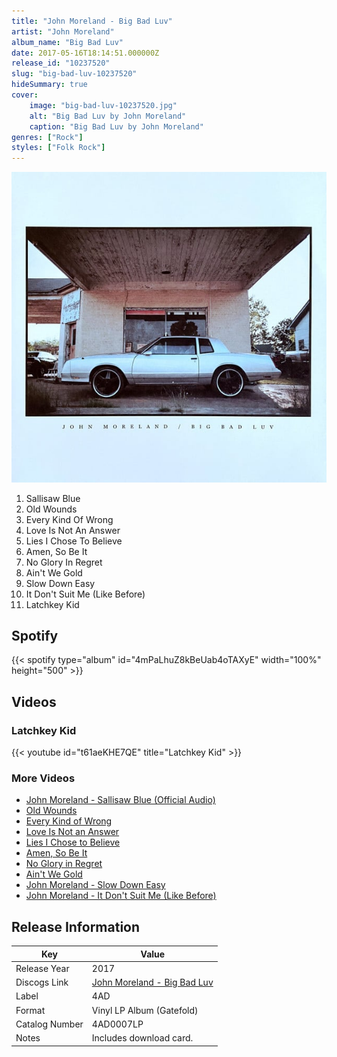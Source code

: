 ```yaml
---
title: "John Moreland - Big Bad Luv"
artist: "John Moreland"
album_name: "Big Bad Luv"
date: 2017-05-16T18:14:51.000000Z
release_id: "10237520"
slug: "big-bad-luv-10237520"
hideSummary: true
cover:
    image: "big-bad-luv-10237520.jpg"
    alt: "Big Bad Luv by John Moreland"
    caption: "Big Bad Luv by John Moreland"
genres: ["Rock"]
styles: ["Folk Rock"]
---
```


![Big Bad Luv by John Moreland](big-bad-luv-10237520.jpg)

<!-- section break -->

1. Sallisaw Blue
2. Old Wounds
3. Every Kind Of Wrong
4. Love Is Not An Answer
5. Lies I Chose To Believe
6. Amen, So Be It
7. No Glory In Regret
8. Ain't We Gold
9. Slow Down Easy
10. It Don't Suit Me (Like Before)
11. Latchkey Kid

<!-- section break -->


## Spotify
{{< spotify type="album" id="4mPaLhuZ8kBeUab4oTAXyE" width="100%" height="500" >}}



## Videos
### Latchkey Kid
{{< youtube id="t61aeKHE7QE" title="Latchkey Kid" >}}<br>

### More Videos

- [John Moreland - Sallisaw Blue (Official Audio)](https://www.youtube.com/watch?v=bfkXnZ65jS8)
- [Old Wounds](https://www.youtube.com/watch?v=sJWBJx64frM)
- [Every Kind of Wrong](https://www.youtube.com/watch?v=ZZ1bZqWpRGk)
- [Love Is Not an Answer](https://www.youtube.com/watch?v=R4tE27oj8vU)
- [Lies I Chose to Believe](https://www.youtube.com/watch?v=e9hui3Foy4E)
- [Amen, So Be It](https://www.youtube.com/watch?v=CJXRbDZQ07Q)
- [No Glory in Regret](https://www.youtube.com/watch?v=FVGpp9Ltv-s)
- [Ain't We Gold](https://www.youtube.com/watch?v=pl91Up1uWFI)
- [John Moreland - Slow Down Easy](https://www.youtube.com/watch?v=yR0QCXbxM3U)
- [John Moreland - It Don't Suit Me (Like Before)](https://www.youtube.com/watch?v=FLrmGYpzh_k)


## Release Information
|  Key           | Value                                                |
| ---------------| ---------------------------------------------------- |
| Release Year   | 2017                                   |
| Discogs Link   | [John Moreland - Big Bad Luv](https://www.discogs.com/release/10237520-John-Moreland-Big-Bad-Luv) |
| Label          | 4AD |
| Format         | Vinyl LP Album (Gatefold) |
| Catalog Number | 4AD0007LP |
| Notes | Includes download card. |